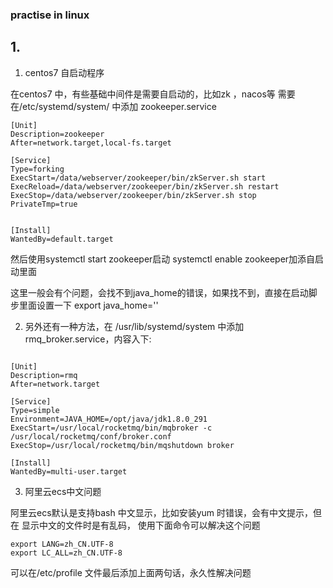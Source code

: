 ### practise in linux


## 1.


1. centos7 自启动程序

在centos7 中，有些基础中间件是需要自启动的，比如zk ，nacos等
需要在/etc/systemd/system/ 中添加 zookeeper.service

```
[Unit]
Description=zookeeper
After=network.target,local-fs.target

[Service]
Type=forking
ExecStart=/data/webserver/zookeeper/bin/zkServer.sh start
ExecReload=/data/webserver/zookeeper/bin/zkServer.sh restart
ExecStop=/data/webserver/zookeeper/bin/zkServer.sh stop
PrivateTmp=true


[Install]
WantedBy=default.target

```
然后使用systemctl start zookeeper启动
systemctl enable zookeeper加添自启动里面

这里一般会有个问题，会找不到java_home的错误，如果找不到，直接在启动脚步里面设置一下 export java_home=''



2. 另外还有一种方法，在 /usr/lib/systemd/system 中添加 rmq_broker.service，内容入下:

```

[Unit]
Description=rmq
After=network.target

[Service]
Type=simple
Environment=JAVA_HOME=/opt/java/jdk1.8.0_291
ExecStart=/usr/local/rocketmq/bin/mqbroker -c /usr/local/rocketmq/conf/broker.conf
ExecStop=/usr/local/rocketmq/bin/mqshutdown broker

[Install]
WantedBy=multi-user.target

```

3. 阿里云ecs中文问题

阿里云ecs默认是支持bash 中文显示，比如安装yum 时错误，会有中文提示，但在 显示中文的文件时是有乱码，
使用下面命令可以解决这个问题

```
export LANG=zh_CN.UTF-8
export LC_ALL=zh_CN.UTF-8

```

可以在/etc/profile 文件最后添加上面两句话，永久性解决问题
